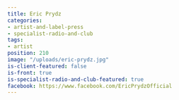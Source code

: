 ```yaml
---
title: Eric Prydz
categories:
- artist-and-label-press
- specialist-radio-and-club
tags:
- artist
position: 210
image: "/uploads/eric-prydz.jpg"
is-client-featured: false
is-front: true
is-specialist-radio-and-club-featured: true
facebook: https://www.facebook.com/EricPrydzOfficial
---
```


